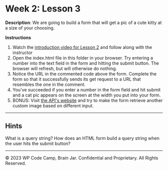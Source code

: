 # Week 2: Lesson 3
**Description**: We are going to build a form that will get a pic of a cute kitty at a size of your choosing.

**Instructions**
1. Watch the [introduction video for Lesson 2]() and follow along with the instructor
2. Open the index.html file in this folder in your browser. Try entering a number into the text field in the form and hitting the submit button. The browser will refresh, but will otherwise do nothing.
3. Notice the URL in the commented code above the form. Complete the form so that it successfully sends its get request to a URL that resembles the one in the comment.
4. You've succeeded if you enter a number in the form field and hit submit and a cat pic appears on the screen at the width you put into your form.
4. BONUS: Visit [the API's website](https://cataas.com/) and try to make the form retrieve another custom image based on different input.

---

## Hints

What is a query string? How does an HTML form build a query string when the user hits the submit button?

---
© 2023 WP Code Camp, Brain Jar. Confidential and Proprietary. All Rights Reserved.
